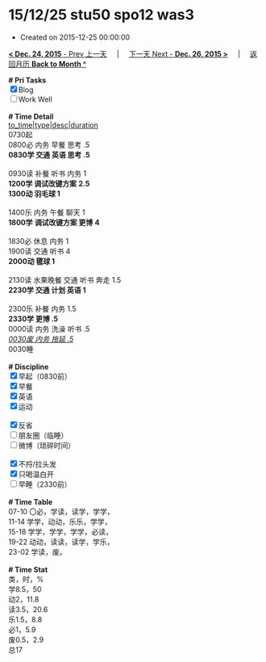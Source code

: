 # 15/12/25 stu50 spo12 was3

- Created on 2015-12-25 00:00:00

[**< Dec. 24, 2015** - Prev 上一天](/lifelogs/2015/12/d24.md) &nbsp; &nbsp; | &nbsp; &nbsp; [下一天 Next - **Dec. 26, 2015 >**](/lifelogs/2015/12/d26.md) &nbsp; &nbsp; |  &nbsp; &nbsp; [返回月历 **Back to Month ^**](/lifelogs/2015/12/index.md)
<br/><div><b># Pri Tasks</b></div><div><input checked="true" type="checkbox"/>Blog</div><div><input type="checkbox"/>Work Well</div><div><br/></div><div><b># Time Detail</b></div><div><u>to_time|type|desc|duration</u></div><div>0730起</div><div>0800必 内务 早餐 思考 .5</div><div><b>0830学 交通 英语 思考 .5</b></div><div><br/></div><div>0930读 补餐 听书 内务 1</div><div><b>1200学 </b><b>调试改键方案</b> <b>2.5</b></div><div><b>1300动 羽毛球 1</b></div><div><br/></div><div>1400乐 内务 午餐 聊天 1</div><div><b>1800学</b> <b>调试改键方案 更博</b> <b>4</b></div><div><br/></div><div>1830必 休息 内务 1</div><div>1900读 交通 听书 4</div><div><b>2000动 毽球 1</b></div><div><br/></div><div>2130读 水果晚餐 交通 听书 奔走 1.5</div><div><b>2230学 交通 计划 英语 1</b></div><div><br/></div><div>2300乐 补餐 内务 1.5</div><div><b>2330学 更博 .5</b></div><div>0000读 内务 洗澡 听书 .5</div><div><i><u>0030废 内务 拖延 .5</u></i></div><div>0030睡</div><div><br/></div><div><b># Discipline</b></div><div><input checked="true" type="checkbox"/>早起（0830前）</div><div><input checked="true" type="checkbox"/>早餐</div><div><input checked="true" type="checkbox"/>英语</div><div><input checked="true" type="checkbox"/>运动</div><div><br/></div><div><input checked="true" type="checkbox"/>反省</div><div><input type="checkbox"/>朋友圈（临睡）</div><div><input type="checkbox"/>微博（琐碎时间）</div><div><br/></div><div><input checked="true" type="checkbox"/>不捋/拉头发</div><div><input checked="true" type="checkbox"/>只喝温白开</div><div><input type="checkbox"/>早睡（2330前）</div><div><br/></div><div><b># Time Table</b></div><div>07-10 〇必，学读，读学，学学，</div><div>11-14 学学，动动，乐乐，学学，</div><div>15-18 学学，学学，学学，必读，</div><div>19-22 动动，读读，读学，学乐，</div><div>23-02 学读，废。</div><div><br/></div><div><b># Time Stat</b></div><div>类，时，%</div><div>学8.5，50</div><div>动2，11.8</div><div>读3.5，20.6</div><div>乐1.5，8.8</div><div>必1，5.9</div><div>废0.5，2.9</div><div>总17</div>
